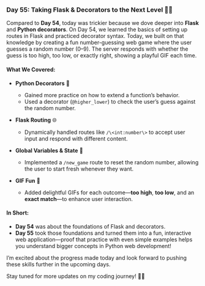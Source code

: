 ### Day 55: Taking Flask & Decorators to the Next Level 🎯✨

Compared to **Day 54**, today was trickier because we dove deeper into **Flask** and **Python decorators**. On Day 54, we learned the basics of setting up routes in Flask and practiced decorator syntax. Today, we built on that knowledge by creating a fun number-guessing web game where the user guesses a random number (0–9). The server responds with whether the guess is too high, too low, or exactly right, showing a playful GIF each time.

#### What We Covered:

- **Python Decorators** 🧩
    - Gained more practice on how to extend a function’s behavior.
    - Used a decorator (`@higher_lower`) to check the user’s guess against the random number.

- **Flask Routing** 🌐
    - Dynamically handled routes like `/\<int:number\>` to accept user input and respond with different content.

- **Global Variables & State** 🔄
    - Implemented a `/new_game` route to reset the random number, allowing the user to start fresh whenever they want.

- **GIF Fun** 🎉
    - Added delightful GIFs for each outcome—**too high**, **too low**, and an **exact match**—to enhance user interaction.

#### In Short:

- **Day 54** was about the foundations of Flask and decorators.
- **Day 55** took those foundations and turned them into a fun, interactive web application—proof that practice with even simple examples helps you understand bigger concepts in Python web development!

I’m excited about the progress made today and look forward to pushing these skills further in the upcoming days.

Stay tuned for more updates on my coding journey! 🚀🐍